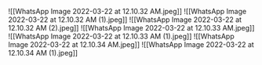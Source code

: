 ![[WhatsApp Image 2022-03-22 at 12.10.32 AM.jpeg]]
![[WhatsApp Image 2022-03-22 at 12.10.32 AM (1).jpeg]]
![[WhatsApp Image 2022-03-22 at 12.10.32 AM (2).jpeg]]
![[WhatsApp Image 2022-03-22 at 12.10.33 AM.jpeg]]
![[WhatsApp Image 2022-03-22 at 12.10.33 AM (1).jpeg]]
![[WhatsApp Image 2022-03-22 at 12.10.34 AM.jpeg]]
![[WhatsApp Image 2022-03-22 at 12.10.34 AM (1).jpeg]]